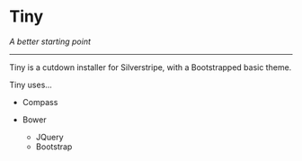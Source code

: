 # Tiny
_A better starting point_

---

Tiny is a cutdown installer for Silverstripe, with a Bootstrapped basic theme.

Tiny uses...

* Compass

* Bower
    + JQuery
    + Bootstrap




